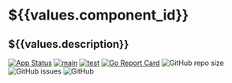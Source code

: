 # ${{values.component_id}}
## ${{values.description}}

[![App Status](https://argocd.diegoluisi.eti.br/api/badge?name=${{values.env}}-${{values.component_id}}&revision=true)](https://argocd.diegoluisi.eti.br/applications/${{values.env}}-${{values.component_id}})
[![main](https://github.com/${{values.destination.owner}}/${{values.component_id}}/actions/workflows/main.yml/badge.svg)](https://github.com/${{values.destination.owner}}/${{values.component_id}}/actions/workflows/main.yml)
[![test](https://github.com/${{values.destination.owner}}/${{values.component_id}}/actions/workflows/main.yml/badge.svg?branch=main)](https://github.com/${{values.destination.owner}}/${{values.component_id}}/actions/workflows/main.yml)
[![Go Report Card](https://goreportcard.com/badge/github.com/${{values.destination.owner}}/${{values.component_id}})](https://goreportcard.com/report/github.com/${{values.destination.owner}}/${{values.component_id}})
![GitHub repo size](https://img.shields.io/github/repo-size/${{values.destination.owner}}/${{values.component_id}})
![GitHub issues](https://img.shields.io/github/issues/${{values.destination.owner}}/${{values.component_id}})
![GitHub](https://img.shields.io/github/license/${{values.destination.owner}}/${{values.component_id}})
